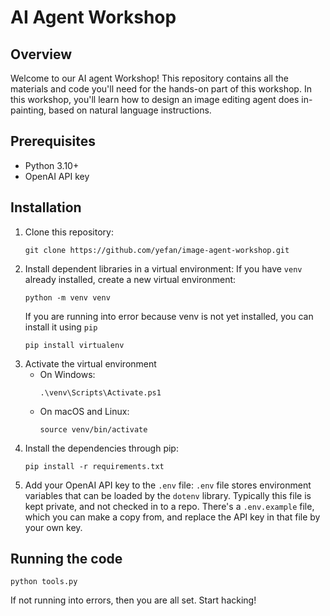 # AI Agent Workshop

## Overview
Welcome to our AI agent Workshop! This repository contains all the materials and code you'll need for the hands-on part of this workshop. In this workshop, you'll learn how to design an image editing agent does in-painting, based on natural language instructions.

## Prerequisites
- Python 3.10+
- OpenAI API key

## Installation
1. Clone this repository:
   ```
   git clone https://github.com/yefan/image-agent-workshop.git
   ```
2. Install dependent libraries in a virtual environment:
   If you have `venv` already installed, create a new virtual environment:
   ```
   python -m venv venv
   ```
   If you are running into error because venv is not yet installed, you can install it using `pip`
   ```
   pip install virtualenv
   ``` 
3. Activate the virtual environment
   - On Windows:
      ```
      .\venv\Scripts\Activate.ps1
      ```
   - On macOS and Linux:
      ```
      source venv/bin/activate
      ```
4. Install the dependencies through pip:
   ```
   pip install -r requirements.txt
   ```
3. Add your OpenAI API key to the `.env` file:
    `.env` file stores environment variables that can be loaded by the `dotenv` library. Typically this file is kept private, and not checked in to a repo. There's a `.env.example` file, which you can make a copy from, and replace the API key in that file by your own key. 

## Running the code
```
python tools.py
```
If not running into errors, then you are all set. Start hacking! 
